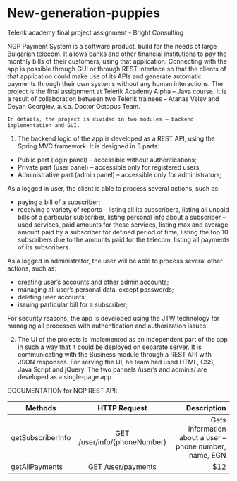# New-generation-puppies
Telerik academy final project assignment - Bright Consulting

NGP Payment System is a software product, build for the needs of large Bulgarian telecom. It allows banks and other financial institutions to pay the monthly bills of their customers, using that application. Connecting with the app is possible through GUI or through REST interface so that the clients of that application could make use of its APIs and generate automatic payments through their own systems without any human interactions.
	The project is the final assignment at Telerik Academy Alpha – Java course. It is a result of collaboration between two Telerik trainees – Atanas Velev and Deyan Georgiev, a.k.a. Doctor Octopus Team.

	In details, the project is divided in two modules – backend implementation and GUI.
1.	The backend logic of the app is developed as a REST API, using the Spring MVC framework. It is designed in 3 parts:
-	Public part (login panel) – accessible without authentications;
-	Private part (user panel) – accessible only for registered users;
-	Administrative part (admin panel) – accessible only for administrators;
 
 As a logged in user, the client is able to process several actions, such as:
- paying a bill of a subscriber;
- receiving a variety of reports – listing all its subscribers, listing all unpaid bills of a particular subscriber, listing personal info about a subscriber – used services, paid amounts for these services, listing max and average amount paid by a subscriber for defined period of time, listing the top 10 subscribers due to the amounts paid for the telecom, listing all payments of its subscribers.

As a logged in administrator, the user will be able to process several other actions, such as:
-	creating user’s accounts and other admin accounts;
-	managing all user’s personal data, except passwords;
-	deleting user accounts;
-	issuing particular bill for a subscriber;

For security reasons, the app is developed using the JTW technology for managing all processes with authentication and authorization issues. 

2.	The UI of the projects is implemented as an independent part of the app in such a way that it could be deployed on separate server. 
It is communicating with the Business module through a REST API with JSON responses.
For serving the UI, he team had used HTML, CSS, Java Script and jQuery.
The two pannels /user’s and admin’s/ are developed as a single-page app.


DOCUMENTATION for NGP REST API:

 
| Methods        | HTTP Request | Description  |
| ------------- |:-------------:| -----:|
| getSubscriberInfo      | GET  /user/info/{phoneNumber} | Gets information about a user – phone number, name, EGN  |
| getAllPayments      | GET /user/payments      |   $12 |



 




